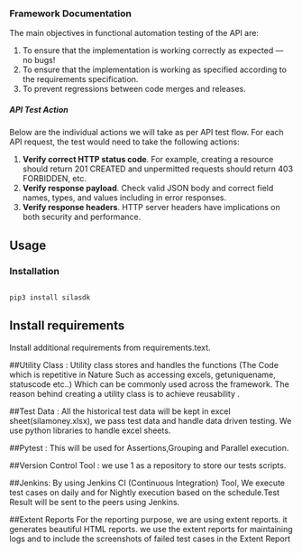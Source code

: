 ### **Framework Documentation**

The main objectives in functional automation testing of the API are: 
1. To ensure that the implementation is working correctly as expected — no bugs!
2. To ensure that the implementation is working as specified according to the requirements specification.
3. To prevent regressions between code merges and releases.

##### API Test Action
Below are the  individual actions we will take as per API test flow. For each API request, the test would need to take the following actions: 
1. **Verify correct HTTP status code**. For example, creating a resource should return 201 CREATED and unpermitted requests should return 403 FORBIDDEN, etc.
2. **Verify response payload**. Check valid JSON body and correct field names, types, and values including in error responses.
3. **Verify response headers**. HTTP server headers have implications on both security and performance.

## Usage

### Installation

```python

pip3 install silasdk

```
## Install requirements
Install additional requirements from requirements.text.

##Utility Class :
Utility class stores and handles the functions (The Code which is repetitive in Nature Such as accessing excels, getuniquename, statuscode etc..) Which can be commonly used across the framework. The reason behind creating a utility class is to achieve reusability .

##Test Data : 
All the historical test data will be kept in excel sheet(silamoney.xlsx), we pass test data and handle data driven testing. We use python libraries to handle excel sheets.

##Pytest  : 
This will be used for Assertions,Grouping and Parallel execution.

##Version Control Tool : 
we use 1 as a repository to store our tests scripts.

##Jenkins: 
By using Jenkins CI (Continuous Integration) Tool, We execute test cases on daily and for Nightly execution based on the schedule.Test Result will be sent to the peers using Jenkins.

##Extent Reports 
For the reporting purpose, we are using extent reports. it generates beautiful HTML reports. we use the extent reports for maintaining logs and to include the screenshots of failed test cases in the Extent Report
